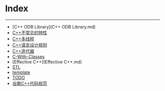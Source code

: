 Index
=====


--------------------

* [C++ ODB Library](C++ ODB Library.md)
* [C++不常见的特性](C++不常见的特性.md)
* [C++多线程](C++多线程.md)
* [C++语言设计规则](C++语言设计规则.md)
* [C++迭代器](C++迭代器.md)
* [C-With-Classes](C-With-Classes.md)
* [Effective C++](Effective C++.md)
* [STL](STL.md)
* [template](template.md)
* [TODO](TODO.md)
* [谷歌C++代码规范](谷歌C++代码规范.md)
